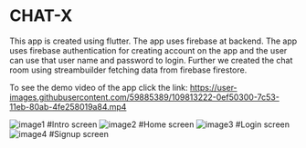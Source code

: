 # CHAT-X
This app is created using flutter.
The app uses firebase at backend.
The app uses firebase authentication for creating account on the app and the user can use that 
user name and password to login.
Further we created the chat room using streambuilder fetching data from firebase firestore. 

To see the demo video of the app click the link:
https://user-images.githubusercontent.com/59885389/109813222-0ef50300-7c53-11eb-80ab-4fe258019a84.mp4

![image1](https://user-images.githubusercontent.com/59885389/109817325-d60b5d00-7c57-11eb-9cfa-d9436aa23ce1.jpg)
#Intro screen
![image2](https://user-images.githubusercontent.com/59885389/109817347-da377a80-7c57-11eb-8635-5538639d05ba.jpg)
#Home screen
![image3](https://user-images.githubusercontent.com/59885389/109817363-df94c500-7c57-11eb-9bac-c66a56e67859.jpg)
#Login screen
![image4](https://user-images.githubusercontent.com/59885389/109817379-e3284c00-7c57-11eb-8e1e-1b14cec25155.jpg)
#Signup screen
